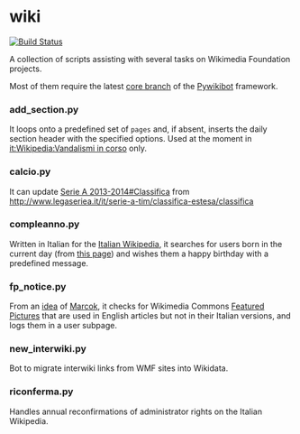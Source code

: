 # wiki

[![Build Status](https://travis-ci.org/ricordisamoa/wiki.svg?branch=master)](https://travis-ci.org/ricordisamoa/wiki)

A collection of scripts assisting with several tasks on Wikimedia Foundation projects.

Most of them require the latest [core branch](//git.wikimedia.org/summary/pywikibot/core.git) of the [Pywikibot](//www.mediawiki.org/wiki/Manual:Pywikibot) framework.

### add_section.py
It loops onto a predefined set of `pages` and, if absent, inserts the daily section header with the specified options. Used at the moment in [it:Wikipedia:Vandalismi in corso](//it.wikipedia.org/wiki/Wikipedia:Vandalismi_in_corso) only.

### calcio.py
It can update [Serie A 2013-2014#Classifica](//it.wikipedia.org/wiki/Serie_A_2013-2014#Classifica) from http://www.legaseriea.it/it/serie-a-tim/classifica-estesa/classifica

### compleanno.py
Written in Italian for the [Italian Wikipedia](//it.wikipedia.org), it searches for users born in the current day (from [this page](//it.wikipedia.org/wiki/Wikipedia:Wikipediani/Per_giorno_di_nascita)) and wishes them a happy birthday with a predefined message.

### fp_notice.py
From an [idea](//it.wikipedia.org/wiki/Discussioni_progetto:Coordinamento/Immagini#Migliorare_la_qualit.C3.A0_delle_immagini_presenti_nelle_voci_usando_quelle_gi.C3.A0_selezionate_da_Commons) of [Marcok](//it.wikipedia.org/wiki/Utente:Marcok), it checks for Wikimedia Commons [Featured Pictures](//commons.wikimedia.org/wiki/COM:FP) that are used in English articles but not in their Italian versions, and logs them in a user subpage.

### new_interwiki.py
Bot to migrate interwiki links from WMF sites into Wikidata.

### riconferma.py
Handles annual reconfirmations of administrator rights on the Italian Wikipedia.
